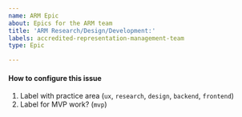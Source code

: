 ```yaml
---
name: ARM Epic
about: Epics for the ARM team
title: 'ARM Research/Design/Development:'
labels: accredited-representation-management-team
type: Epic

---
```


#### How to configure this issue
1. Label with practice area (`ux`, `research`, `design`, `backend`, `frontend`)
2. Label for MVP work? (`mvp`)
